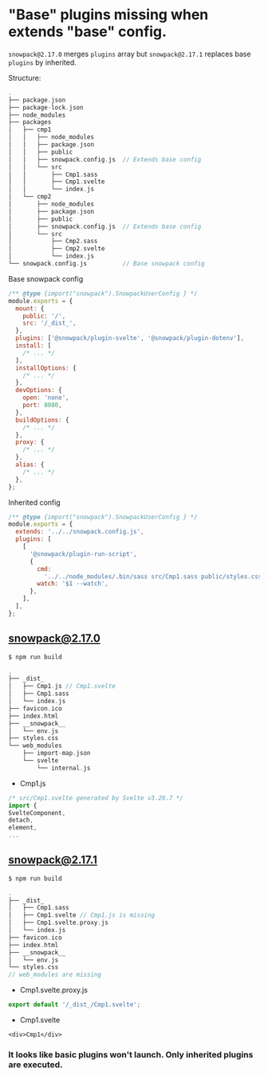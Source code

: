 # "Base" plugins missing when extends "base" config.

`snowpack@2.17.0` merges `plugins` array but `snowpack@2.17.1` replaces base `plugins` by inherited.

Structure:

```c
.
├── package.json
├── package-lock.json
├── node_modules
├── packages
│   ├── cmp1
│   │   ├── node_modules
│   │   ├── package.json
│   │   ├── public
│   │   ├── snowpack.config.js  // Extends base config
│   │   └── src
│   │       ├── Cmp1.sass
│   │       ├── Cmp1.svelte
│   │       └── index.js
│   └── cmp2
│       ├── node_modules
│       ├── package.json
│       ├── public
│       ├── snowpack.config.js  // Extends base config
│       └── src
│           ├── Cmp2.sass
│           ├── Cmp2.svelte
│           └── index.js
└── snowpack.config.js          // Base snowpack config

```

Base snowpack config

```js
/** @type {import("snowpack").SnowpackUserConfig } */
module.exports = {
  mount: {
    public: '/',
    src: '/_dist_',
  },
  plugins: ['@snowpack/plugin-svelte', '@snowpack/plugin-dotenv'],
  install: [
    /* ... */
  ],
  installOptions: {
    /* ... */
  },
  devOptions: {
    open: 'none',
    port: 8080,
  },
  buildOptions: {
    /* ... */
  },
  proxy: {
    /* ... */
  },
  alias: {
    /* ... */
  },
};
```

Inherited config

```js
/** @type {import("snowpack").SnowpackUserConfig } */
module.exports = {
  extends: '../../snowpack.config.js',
  plugins: [
    [
      '@snowpack/plugin-run-script',
      {
        cmd:
          '../../node_modules/.bin/sass src/Cmp1.sass public/styles.css --no-source-map',
        watch: '$1 --watch',
      },
    ],
  ],
};
```

## snowpack@2.17.0

```sh
$ npm run build
```

```c
.
├── _dist_
│   ├── Cmp1.js // Cmp1.svelte
│   ├── Cmp1.sass
│   └── index.js
├── favicon.ico
├── index.html
├── __snowpack__
│   └── env.js
├── styles.css
└── web_modules
    ├── import-map.json
    └── svelte
        └── internal.js

```

- Cmp1.js

```js
/* src/Cmp1.svelte generated by Svelte v3.29.7 */
import {
SvelteComponent,
detach,
element,
...

```

## snowpack@2.17.1

```sh
$ npm run build
```

```c
.
├── _dist_
│   ├── Cmp1.sass
│   ├── Cmp1.svelte // Cmp1.js is missing
│   ├── Cmp1.svelte.proxy.js
│   └── index.js
├── favicon.ico
├── index.html
├── __snowpack__
│   └── env.js
└── styles.css
// web_modules are missing

```

- Cmp1.svelte.proxy.js

```js
export default '/_dist_/Cmp1.svelte';
```

- Cmp1.svelte

```svelte
<div>Cmp1</div>
```

### It looks like basic plugins won't launch. Only inherited plugins are executed.
